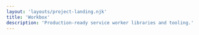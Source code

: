 ```yaml
---
layout: 'layouts/project-landing.njk'
title: 'Workbox'
description: 'Production-ready service worker libraries and tooling.'
---
```

